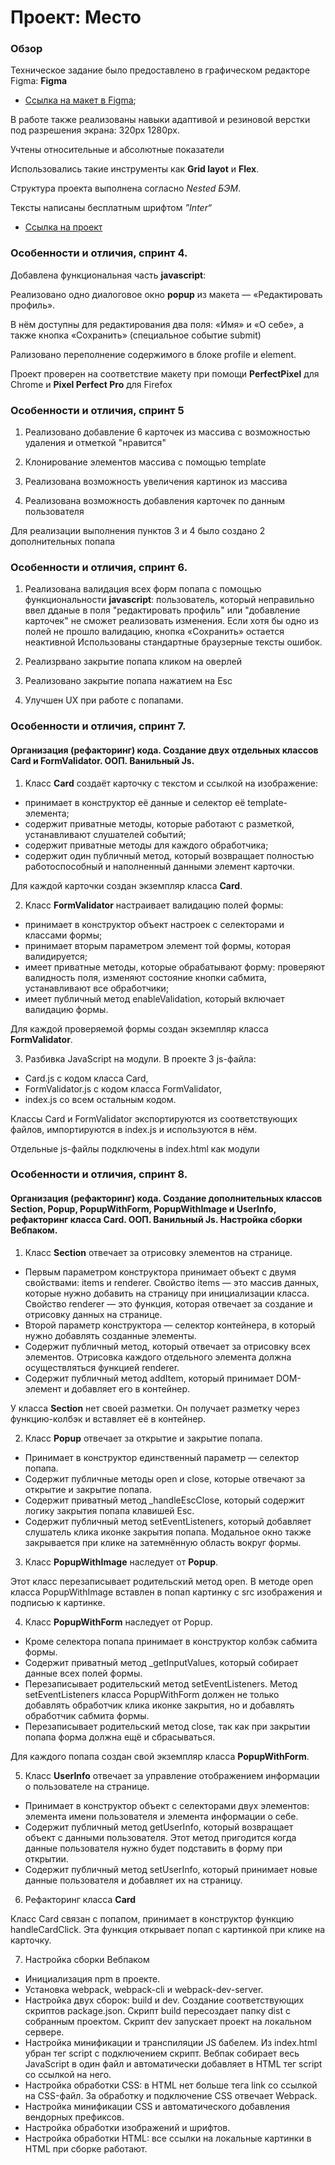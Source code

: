 # Проект: Место

### Обзор

Техническое задание было предоставлено в графическом редакторе Figma:
**Figma**

- [Ссылка на макет в Figma](https://www.figma.com/file/2cn9N9jSkmxD84oJik7xL7/JavaScript.-Sprint-4?node-id=0%3A1);

В работе также реализованы навыки адаптивой и резиновой верстки под разрешения экрана: 320px 1280px.

Учтены относительные и абсолютные показатели

Использовались такие инструменты как **Grid layot** и **Flex**.

Структура проекта выполнена согласно _Nested БЭМ_.

Тексты написаны бесплатным шрифтом _”Inter“_

- [Ссылка на проект](https://krylatka2022.github.io/mesto/)

### Особенности и отличия, спринт 4.

Добавлена функциональная часть **javascript**:

Реализовано одно диалоговое окно **popup** из макета — «Редактировать профиль».

В нём доступны для редактирования два поля: «Имя» и «О себе», а также кнопка «Сохранить» (специальное событие submit)

Рализовано переполнение содержимого в блоке profile и element.

Проект проверен на соответствие макету при помощи **PerfectPixel** для Chrome и **Pixel Perfect Pro** для Firefox

### Особенности и отличия, спринт 5

1. Реализовано добавление 6 карточек из массива с возможностью удаления и отметкой "нравится"

2. Клонирование элементов массива с помощью template

3. Реализована возможность увеличения картинок из массива

4. Реализована возможность добавления карточек по данным пользователя

Для реализации выполнения пунктов 3 и 4 было создано 2 дополнительных попапа

### Особенности и отличия, спринт 6.

1. Реализована валидация всех форм попапа с помощью функциональности **javascript**: пользователь, который неправильно ввел дданые в поля "редактировать профиль" или "добавление карточек" не сможет реализовать изменения. Если хотя бы одно из полей не прошло валидацию, кнопка «Сохранить» остается неактивной
   Использованы стандартные браузерные тексты ошибок.

2. Реализрвано закрытие попапа кликом на оверлей

3. Реализовано закрытие попапа нажатием на Esc

4. Улучшен UX при работе с попапами.

### Особенности и отличия, спринт 7.

#### Организация (рефакторинг) кода. Создание двух отдельных классов **Card** и **FormValidator**. ООП. Ванильный Js.

1. Kласс **Card** создаёт карточку с текстом и ссылкой на изображение:

- принимает в конструктор её данные и селектор её template-элемента;
- содержит приватные методы, которые работают с разметкой, устанавливают слушателей событий;
- содержит приватные методы для каждого обработчика;
- содержит один публичный метод, который возвращает полностью работоспособный и наполненный данными элемент карточки.

Для каждой карточки создан экземпляр класса **Card**.

2. Kласс **FormValidator** настраивает валидацию полей формы:

- принимает в конструктор объект настроек с селекторами и классами формы;
- принимает вторым параметром элемент той формы, которая валидируется;
- имеет приватные методы, которые обрабатывают форму: проверяют валидность поля, изменяют состояние кнопки сабмита, устанавливают все обработчики;
- имеет публичный метод enableValidation, который включает валидацию формы.

Для каждой проверяемой формы создан экземпляр класса **FormValidator**.

3. Разбивка JavaScript на модули. В проекте 3 js-файла:

- Card.js с кодом класса Card,
- FormValidator.js с кодом класса FormValidator,
- index.js со всем остальным кодом.

Классы Card и FormValidator экспортируются из соответствующих файлов, импортируются в index.js и используются в нём.

Отдельные js-файлы подключены в index.html как модули

### Особенности и отличия, спринт 8.

#### Организация (рефакторинг) кода. Создание дополнительных классов **Section**, **Popup**, **PopupWithForm**, **PopupWithImage** и **UserInfo**, рефакторинг класса **Card**. ООП. Ванильный Js. Настройка сборки Вебпаком.

1. Класс **Section** отвечает за отрисовку элементов на странице.

- Первым параметром конструктора принимает объект с двумя свойствами: items и renderer. Свойство items — это массив данных, которые нужно добавить на страницу при инициализации класса. Свойство renderer — это функция, которая отвечает за создание и отрисовку данных на странице.
- Второй параметр конструктора — селектор контейнера, в который нужно добавлять созданные элементы.
- Содержит публичный метод, который отвечает за отрисовку всех элементов. Отрисовка каждого отдельного элемента должна осуществляться функцией renderer.
- Содержит публичный метод addItem, который принимает DOM-элемент и добавляет его в контейнер.

У класса **Section** нет своей разметки. Он получает разметку через функцию-колбэк и вставляет её в контейнер.

2. Класс **Popup** отвечает за открытие и закрытие попапа.

- Принимает в конструктор единственный параметр — селектор попапа.
- Содержит публичные методы open и close, которые отвечают за открытие и закрытие попапа.
- Содержит приватный метод \_handleEscClose, который содержит логику закрытия попапа клавишей Esc.
- Содержит публичный метод setEventListeners, который добавляет слушатель клика иконке закрытия попапа. Модальное окно также закрывается при клике на затемнённую область вокруг формы.

3. Класс **PopupWithImage** наследует от **Popup**.

Этот класс перезаписывает родительский метод open. В методе open класса PopupWithImage вставлен в попап картинку с src изображения и подписью к картинке.

4. Класс **PopupWithForm** наследует от Popup.

- Кроме селектора попапа принимает в конструктор колбэк сабмита формы.
- Содержит приватный метод \_getInputValues, который собирает данные всех полей формы.
- Перезаписывает родительский метод setEventListeners. Метод setEventListeners класса PopupWithForm должен не только добавлять обработчик клика иконке закрытия, но и добавлять обработчик сабмита формы.
- Перезаписывает родительский метод close, так как при закрытии попапа форма должна ещё и сбрасываться.

Для каждого попапа создан свой экземпляр класса **PopupWithForm**.

5. Класс **UserInfo** отвечает за управление отображением информации о пользователе на странице.

- Принимает в конструктор объект с селекторами двух элементов: элемента имени пользователя и элемента информации о себе.
- Содержит публичный метод getUserInfo, который возвращает объект с данными пользователя. Этот метод пригодится когда данные пользователя нужно будет подставить в форму при открытии.
- Содержит публичный метод setUserInfo, который принимает новые данные пользователя и добавляет их на страницу.

6. Рефакторинг класса **Card**

Класс Card связан c попапом, принимает в конструктор функцию handleCardClick. Эта функция открывает попап с картинкой при клике на карточку.

7. Настройка сборки Вебпаком

- Инициализация npm в проекте.
- Установка webpack, webpack-cli и webpack-dev-server.
- Настройка двух сборок: build и dev. Создание соответствующих скриптов package.json. Скрипт build пересоздает папку dist с собранным проектом. Скрипт dev запускает проект на локальном сервере.
- Настройка минификации и транспиляции JS бабелем. Из index.html убран тег script с подключением скрипт. Вебпак собирает весь JavaScript в один файл и автоматически добавляет в HTML тег script со ссылкой на него.
- Настройка обработки CSS: в HTML нет больше тега link со ссылкой на CSS-файл. За обработку и подключение CSS отвечает Webpack.
- Настройка минификации CSS и автоматического добавления вендорных префиксов.
- Настройка обработки изображений и шрифтов.
- Настройка обработки HTML: все ссылки на локальные картинки в HTML при сборке работают.
